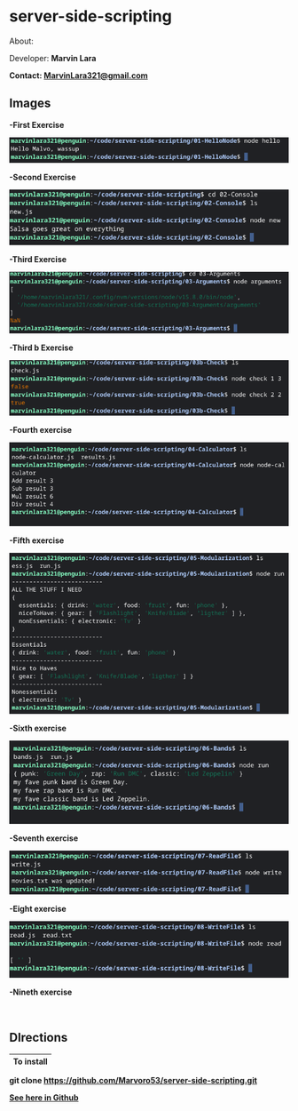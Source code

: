 # server-side-scripting
About:

Developer: <b>Marvin Lara<b>
 
Contact: <a hrfe="marvinlara321@gmail.com">MarvinLara321@gmail.com</a>
 
## Images
-First Exercise

![](Images/first.png)

-Second Exercise

![](Images/second.png)

-Third Exercise

![](Images/third.png)

-Third b Exercise

![](Images/fourth.png)

-Fourth exercise

![](Images/04.png)

-Fifth exercise

![](Images/fifth.png)

-Sixth exercise

![](Images/6th.png)

-Seventh exercise

![](Images/7th.png)

-Eight exercise

![](Images/8th.png)

-Nineth exercise

![]()

## DIrections

**To install** |
---------------|
git clone https://github.com/Marvoro53/server-side-scripting.git
 
 [See here in Github](https://github.com/Marvoro53/server-side-scripting)
